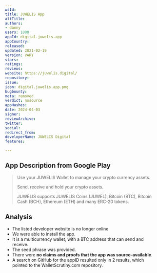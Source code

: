 ```yaml
---
wsId: 
title: JUWELIS App
altTitle: 
authors:
- danny
users: 1000
appId: digital.juwelis.app
appCountry: 
released: 
updated: 2021-02-19
version: VARY
stars: 
ratings: 
reviews: 
website: https://juwelis.digital/
repository: 
issue: 
icon: digital.juwelis.app.png
bugbounty: 
meta: removed
verdict: nosource
appHashes: 
date: 2024-04-03
signer: 
reviewArchive: 
twitter: 
social: 
redirect_from: 
developerName: JUWELIS Digital
features: 

---
```


## App Description from Google Play

> Use your JUWELIS Wallet to manage your crypto currency assets.
>
> Send, receive and hold your crypto assets.
>
> JUWELIS supports JUWELIS Coins (JUWEL), Bitcoin (BTC), Bitcoin Cash (BCH), Ethereum (ETH) and many ERC-20 tokens. 

## Analysis 

- The listed developer website is no longer online
- We were able to install the app. 
- It is a multicurrency wallet, with a BTC address that can send and receive. 
- The seed phrase was provided. 
- There were **no claims and proofs that the app was source-available**. 
- A search on GitHub for the appID resulted only in 2 results, which pointed to the WalletScrutiny.com repository. 